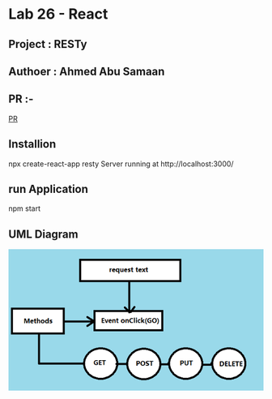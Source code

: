 # Lab 26 - React

## Project : RESTy

## Authoer : Ahmed Abu Samaan
## PR :-
[PR](https://github.com/AhmedAbuSamaan-401-advanced-javascript/resty/pull/3)

## Installion

npx create-react-app resty
Server running at http://localhost:3000/

## run Application

npm start

## UML Diagram
![UML](./assest/UML26.png)


